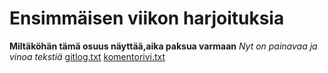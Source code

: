 # Ensimmäisen viikon harjoituksia
**Miltäköhän tämä osuus näyttää,aika paksua varmaan**
*Nyt on painavaa ja vinoa tekstiä*
[gitlog.txt](https://github.com/hoopledee/ot-harjoitustyo/blob/main/laskarit/viikko1/gitlog.txt)
[komentorivi.txt](https://github.com/hoopledee/ot-harjoitustyo/blob/main/laskarit/viikko1/komentorivi.txt)
